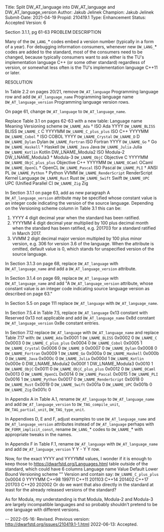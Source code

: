 Title:       Split DW_AT_language into DW_AT_language and DW_AT_language_version
Author:      Jakub Jelinek
Champion:    Jakub Jelinek
Submit-Date: 2021-04-19
Propid:      210419.1
Type:        Enhancement
Status:      Accepted
Version:     6

Section 3.1.1, pg 61-63
PROBLEM DESCRIPTION

Many of the `DW_LANG_`* codes embed a version number (typically in
a form of a year).  For debugging information consumers, whenever
new `DW_LANG_`* codes are added to the standard, most of the consumers
need to be changed, because typically consumers want to ask either
is the TU's implementation language C++ (or some other standard)
regardless of version, or somewhat less often is the TU's implementation
language C++11 or later.

RESOLUTION

In Table 2.2 on pages 20/21, remove
`DW_AT_language`  Programming language
row and add
`DW_AT_language_name` Programming language name
`DW_AT_language_version`  Programming language version
rows.

On page 61, change `DW_AT_language` to `DW_AT_language_name`.

Replace Table 3.1 on pages 62-63 with a new table:
Language name   Meaning Versioning scheme
`DW_LNAME_Ada` †   ISO Ada YYYY
`DW_LNAME_BLISS`  BLISS
`DW_LNAME_C`  C   YYYYMM
`DW_LNAME_C_plus_plus`    ISO C++ YYYYMM
`DW_LNAME_Cobol` † ISO COBOL   YYYY
`DW_LNAME_Crystal`
`DW_LNAME_D`  D
`DW_LNAME_Dylan`  Dylan
`DW_LNAME_Fortran`    ISO Fortran YYYY
`DW_LNAME_Go` †    Go
`DW_LNAME_Haskell` †   Haskell
`DW_LNAME_Java`   Java
`DW_LNAME_Julia`  Julia
`DW_LNAME_Kotlin` Kotlin
DW_LNAME_Modula2    ISO Modula-2
DW_LNAME_Modula3 †   Modula-3
`DW_LNAME_ObjC`   Objective C YYYYMM
`DW_LNAME_ObjC_plus_plus` Objective C++   YYYYMM
`DW_LNAME_OCaml`  OCaml
`DW_LNAME_OpenCL` †    OpenCL
`DW_LNAME_Pascal` ISO Pascal
`DW_LNAME_PLI` †   ANSI PL
`DW_LNAME_Python` †    Python  VVMM
`DW_LNAME_RenderScript`   RenderScript Kernel Language
`DW_LNAME_Rust`   Rust
`DW_LNAME_Swift`  Swift
`DW_LNAME_UPC`    UPC (Unified Parallel C)
`DW_LNAME_Zig`    Zig

In Section 3.1.1 on page 63, add as new paragraph
A `DW_AT_language_version` attribute may be specified whose constant value
is an integer code indicating the version of the source language.
Depending on the Versioning scheme column in Table 3.1 this can be:
1. YYYY 4 digit decimal year when the standard has been ratified.
2. YYYYMM 4 digit decimal year multiplied by 100 plus decimal month
when the standard has been ratified, e.g. 201703 for a standard ratified
in March 2017.
3. VVMM 2 digit decimal major version multipled by 100 plus minor version,
e.g. 306 for version 3.6 of the language.
When the attribute is omitted, default value is 0, which stands for
unspecified version of the source language.

In Section 3.1.3 on page 68, replace `DW_AT_language` with `DW_AT_language_name` 
and add a `DW_AT_language_version` attribute.

In Section 3.1.4 on page 69, replace `DW_AT_language` with `DW_AT_language_name`
and add
"A `DW_AT_language_version` attribute, whose constant value is an integer code
indicating source language version as described on page 63."

In Section 5.5 on page 111 replace `DW_AT_language` with `DW_AT_language_name`.

In Section 7.5.4 in Table 7.5, replace
`DW_AT_language`  0x13    constant
with
Reserved    0x13    not applicable
and add
`DW_AT_language_name` 0x8d    constant
`DW_AT_language_version`  0x8e    constant
entries.

In Section 7.12 replace `DW_AT_language` with `DW_AT_language_name` and
replace Table 7.17 with:
`DW_LNAME_Ada`    0x0001  1
`DW_LNAME_BLISS`  0x0002  0
`DW_LNAME_C`  0x0003  0
`DW_LNAME_C_plus_plus`    0x0004  0
`DW_LNAME_Cobol`  0x0005  1
`DW_LNAME_Crystal`    0x0006  0
`DW_LNAME_D`  0x0007  0
`DW_LNAME_Dylan`  0x0008  0
`DW_LNAME_Fortran`    0x0009  1
`DW_LNAME_Go` 0x000a  0
`DW_LNAME_Haskell`    0x000b  0
`DW_LNAME_Java`   0x000c  0
`DW_LNAME_Julia`  0x000d  1
`DW_LNAME_Kotlin` 0x000e  0
DW_LNAME_Modula2    0x000f  1
DW_LNAME_Modula3    0x0010  1
`DW_LNAME_ObjC`   0x0011  0
`DW_LNAME_ObjC_plus_plus` 0x0012  0
`DW_LNAME_OCaml`  0x0013  0
`DW_LNAME_OpenCL` 0x0014  0
`DW_LNAME_Pascal` 0x0015  1
`DW_LNAME_PLI`    0x0016  1
`DW_LNAME_Python` 0x0017  0
`DW_LNAME_RenderScript`   0x0018  0
`DW_LNAME_Rust`   0x0019  0
`DW_LNAME_Swift`  0x001a  0
`DW_LNAME_UPC`    0x001b  0
`DW_LNAME_Zig`    0x001c  0

In Appendix A in Table A.1, rename `DW_AT_language` to `DW_AT_language_name`
and add `DW_AT_language_version` to `DW_TAG_compile_unit`, `DW_TAG_partial_unit`,
`DW_TAG_type_unit`.

In Appendixes D, E and F, adjust examples to use `DW_AT_language_name` and
`DW_AT_language_version` attributes instead of `DW_AT_language` perhaps with
`DW_FORM_implicit_const`, rename `DW_LANG_`* codes to `DW_LNAME_`* with
appropriate tweaks in the names.

In Appendix F in Table F.1, rename `DW_AT_language` with `DW_AT_language_name`
and add
`DW_AT_language_version`  Y   Y   -   Y   Y
row.

Now, for the exact YYYY and YYYYMM values, I wonder if it is enough to
keep those to https://dwarfstd.org/Languages.html table outside of the
standard, which could have
6 columns
Language name   Value   Default Lower Bound Versioning scheme   ""    Version
and contain say:
`DW_LNAME_C_plus_plus`    0x0004  0   YYYYMM  C++98   199711
                        C++11   201103
                        C++14   201402
                        C++17   201703
                        C++20   202002
Or do we want that also directly in the standard at least for the already
released versions of the standard?

As for Modula, my understanding is that Modula, Modula-2 and Modula-3 are
largely incompatible languages and so probably shouldn't pretend to be one
language with different versions.

--
2022-05-16: Revised.  Previous version: http://dwarfstd.org/issues/210419.1-1.html
2022-06-13: Accepted.
